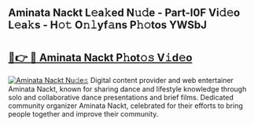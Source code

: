 ## Aminata Nackt L𝚎a𝚔ed N𝚞𝚍e - Part-I0F Vi𝚍𝚎o L𝚎a𝚔s - H𝚘𝚝 O𝚗𝚕yf𝚊ns P𝚑𝚘tos YWSbJ

# <h2><a href="http://kf01per.oniu.top/?m=Aminata+Nackt">🔗👉 🔴 Aminata Nackt P𝚑ot𝚘𝚜 V𝚒d𝚎o</a></h2>

[![Aminata Nackt Nu𝚍e𝚜](https://i.imgur.com/0qMVB7G.gif)](http://kf01per.oniu.top/?m=Aminata+Nackt)
Digital content provider and web entertainer Aminata Nackt, known for sharing dance and lifestyle knowledge through solo and collaborative dance presentations and brief films. Dedicated community organizer Aminata Nackt, celebrated for their efforts to bring people together and improve their community.  
